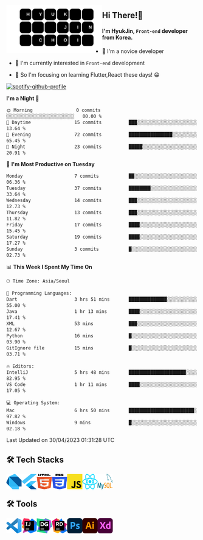 <a href="#" target="_blank"><img src="https://github.com/Duxpiex/Duxpiex/blob/main/img/name.svg" width="50%"   align="left"/></a>



<!--
![header](https://capsule-render.vercel.app/api?type=waving&color=timeAuto&height=240&section=header&text=Hyuk%20Jin%20&fontSize=90&fontColor=FFFFFF&animation=twinkling)
-->
<!-- ## <img src="https://user-images.githubusercontent.com/76584961/216099537-e1b5f736-96a4-4dee-94f3-5f040a105cfa.gif" style="height: 30px"/> --> 
## Hi There!👋
#### I'm HyukJin, <code>Front-end</code> developer from Korea.


- 🌱 I'm a novice developer 

- 🤔 I'm currently interested in <code>Front-end</code> development

- 🔭 So I'm focusing on learning Flutter,React these days! 😁

[![spotify-github-profile](https://spotify-github-profile.vercel.app/api/view?uid=31hvzqlxrc4qsck4v2qxcoaesm3i&cover_image=true&theme=novatorem&show_offline=false&background_color=121212&interchange=true&bar_color=53b14f&bar_color_cover=true)](https://spotify-github-profile.vercel.app/api/view?uid=31hvzqlxrc4qsck4v2qxcoaesm3i&redirect=true)

<!-- [![github_stats](https://github-readme-stats.vercel.app/api?username=Duxpiex&show_icons=true&hide_border=true)](https://github.com/Duxpiex) -->



<!-- [![Top Langs](https://github-readme-stats.vercel.app/api/top-langs/?username=Duxpiex&langs_count=8&title_color=eb1f6a&icon_color=e28905&text_color=999999&bg_color=27282200)](https://github.com/Duxpiex) -->

<!-- [![willianrod's wakatime stats](https://github-readme-stats.vercel.app/api/wakatime?username=willianrod)](https://github.com/anuraghazra/github-readme-stats) -->


<!--START_SECTION:waka-->
**I'm a Night 🦉** 

```text
🌞 Morning                0 commits           ░░░░░░░░░░░░░░░░░░░░░░░░░   00.00 % 
🌆 Daytime                15 commits          ███░░░░░░░░░░░░░░░░░░░░░░   13.64 % 
🌃 Evening                72 commits          ████████████████░░░░░░░░░   65.45 % 
🌙 Night                  23 commits          █████░░░░░░░░░░░░░░░░░░░░   20.91 % 
```
📅 **I'm Most Productive on Tuesday** 

```text
Monday                   7 commits           ██░░░░░░░░░░░░░░░░░░░░░░░   06.36 % 
Tuesday                  37 commits          ████████░░░░░░░░░░░░░░░░░   33.64 % 
Wednesday                14 commits          ███░░░░░░░░░░░░░░░░░░░░░░   12.73 % 
Thursday                 13 commits          ███░░░░░░░░░░░░░░░░░░░░░░   11.82 % 
Friday                   17 commits          ████░░░░░░░░░░░░░░░░░░░░░   15.45 % 
Saturday                 19 commits          ████░░░░░░░░░░░░░░░░░░░░░   17.27 % 
Sunday                   3 commits           █░░░░░░░░░░░░░░░░░░░░░░░░   02.73 % 
```


📊 **This Week I Spent My Time On** 

```text
🕑︎ Time Zone: Asia/Seoul

💬 Programming Languages: 
Dart                     3 hrs 51 mins       ██████████████░░░░░░░░░░░   55.00 % 
Java                     1 hr 13 mins        ████░░░░░░░░░░░░░░░░░░░░░   17.41 % 
XML                      53 mins             ███░░░░░░░░░░░░░░░░░░░░░░   12.67 % 
Python                   16 mins             █░░░░░░░░░░░░░░░░░░░░░░░░   03.90 % 
GitIgnore file           15 mins             █░░░░░░░░░░░░░░░░░░░░░░░░   03.71 % 

🔥 Editors: 
IntelliJ                 5 hrs 48 mins       █████████████████████░░░░   82.95 % 
VS Code                  1 hr 11 mins        ████░░░░░░░░░░░░░░░░░░░░░   17.05 % 

💻 Operating System: 
Mac                      6 hrs 50 mins       ████████████████████████░   97.82 % 
Windows                  9 mins              █░░░░░░░░░░░░░░░░░░░░░░░░   02.18 % 
```


 Last Updated on 30/04/2023 01:31:28 UTC
<!--END_SECTION:waka-->

<!-- [![spotify-github-profile](https://spotify-github-profile.vercel.app/api/view?uid=31hvzqlxrc4qsck4v2qxcoaesm3i&cover_image=true&theme=default&show_offline=false&background_color=121212&interchange=true&bar_color=53b14f&bar_color_cover=true)](https://github.com/kittinan/spotify-github-profile) -->


<h2> 🛠 Tech Stacks</h2>
<a href="#" target="_blank"><img src="https://github.com/Duxpiex/Duxpiex/blob/main/img/dart.svg" width="40" height="40" align="left"/></a>
<a href="#" target="_blank"><img src="https://github.com/Duxpiex/Duxpiex/blob/main/img/flutter.svg" width="40" height="40" align="left"/></a>
<a href="#" target="_blank"><img src="https://github.com/Duxpiex/Duxpiex/blob/main/img/html-5.svg" width="40" height="40" align="left"/></a>
<a href="#" target="_blank"><img src="https://github.com/Duxpiex/Duxpiex/blob/main/img/css-3.svg" width="40" height="40" align="left"/></a>
<a href="#" target="_blank"><img src="https://github.com/Duxpiex/Duxpiex/blob/main/img/javascript.svg" width="40" height="40" align="left"/></a>
<a href="#" target="_blank"><img src="https://github.com/Duxpiex/Duxpiex/blob/main/img/react.svg" width="40" height="40" align="left"/></a>
<a href="#" target="_blank"><img src="https://github.com/Duxpiex/Duxpiex/blob/main/img/mysql.svg" width="40" height="40" align="left"/></a>
<br>
<br>
<h2> 🛠 Tools</h2>
<img src="https://github.com/Duxpiex/Duxpiex/blob/main/img/visual-studio-code.svg" width="40" height="40" align="left"/>
<img src="https://github.com/Duxpiex/Duxpiex/blob/main/img/intellij-idea.svg" width="40" height="40" align="left"/>
<img src="https://github.com/Duxpiex/Duxpiex/blob/main/img/datagrip.svg" width="40" height="40" align="left"/>
<img src="https://github.com/Duxpiex/Duxpiex/blob/main/img/rider.svg" width="40" height="40" align="left"/>
<a href="#" target="_blank"><img src="https://github.com/Duxpiex/Duxpiex/blob/main/img/adobe-photoshop.svg" width="40" height="40" align="left"/></a>
<a href="#" target="_blank"><img src="https://github.com/Duxpiex/Duxpiex/blob/main/img/adobe-illustrator.svg" width="40" height="40" align="left"/></a>
<a href="#" target="_blank"><img src="https://github.com/Duxpiex/Duxpiex/blob/main/img/adobe-xd.svg" width="40" height="40" align="left"/></a>



<!-- ![Footer](https://capsule-render.vercel.app/api?type=waving&color=timeAuto&&height=200&section=footer) -->



<!--
**Duxpiex/Duxpiex** is a ✨ _special_ ✨ repository because its `README.md` (this file) appears on your GitHub profile.

Here are some ideas to get you started:

- 🔭 I’m currently working on ...
- 🌱 I’m currently learning ...
- 👯 I’m looking to collaborate on ...
- 🤔 I’m looking for help with ...
- 💬 Ask me about ...
- 📫 How to reach me: ...
- 😄 Pronouns: ...
- ⚡ Fun fact: ...
-->

